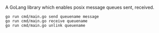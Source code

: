 A GoLang library which enables posix message queues sent, received. 


```
go run cmd/main.go send queuename message
go run cmd/main.go receive queuename
go run cmd/main.go unlink queuename
```
